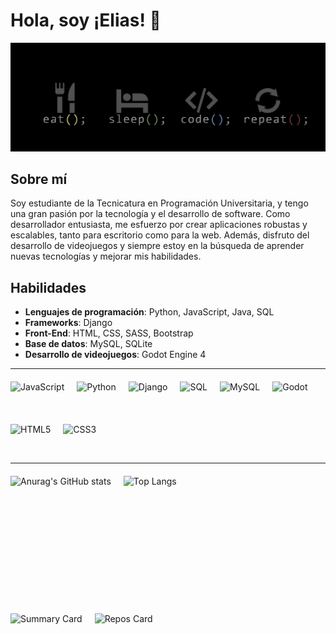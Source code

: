 # Hola, soy ¡Elias! 👋

![Texto alternativo](https://github.com/eliasescalante/eliasescalante/blob/main/banner_2_link.jpg)



## Sobre mí

Soy estudiante de la Tecnicatura en Programación Universitaria, y tengo una gran pasión por la tecnología y el desarrollo de software. Como desarrollador entusiasta, me esfuerzo por crear aplicaciones robustas y escalables, tanto para escritorio como para la web. Además, disfruto del desarrollo de videojuegos y siempre estoy en la búsqueda de aprender nuevas tecnologías y mejorar mis habilidades.

## Habilidades

- **Lenguajes de programación**: Python, JavaScript, Java, SQL
- **Frameworks**: Django
- **Front-End**: HTML, CSS, SASS, Bootstrap
- **Base de datos**: MySQL, SQLite
- **Desarrollo de videojuegos**: Godot Engine 4

----

<div style="display: flex; flex-wrap: wrap; gap: 20px; margin-top: 20px;">
  <img src="https://img.icons8.com/color/48/000000/javascript.png" alt="JavaScript" style="height: 48px;" />
  <img src="https://img.icons8.com/color/48/000000/python.png" alt="Python" style="height: 48px;" />
  <img src="https://img.icons8.com/color/48/000000/django.png" alt="Django" style="height: 48px;" />
  <img src="https://img.icons8.com/ios-filled/50/000000/sql.png" alt="SQL" style="height: 48px;" />
  <img src="https://img.icons8.com/fluency/48/000000/mysql-logo.png" alt="MySQL" style="height: 48px;" />
  <img src="https://cdn.jsdelivr.net/gh/devicons/devicon/icons/godot/godot-original.svg" alt="Godot" style="height: 48px;" />
  <img src="https://img.icons8.com/color/48/000000/html-5.png" alt="HTML5" style="height: 48px;" />
  <img src="https://img.icons8.com/color/48/000000/css3.png" alt="CSS3" style="height: 48px;" />
</div>

----

<div style="display: flex; flex-wrap: wrap; gap: 20px; margin-top: 20px;">
  <img src="https://github-readme-stats.vercel.app/api?username=eliasescalante&show_icons=true&theme=radical" alt="Anurag's GitHub stats" style="height: 200px;" />
  <img src="https://github-readme-stats.vercel.app/api/top-langs/?username=eliasescalante&layout=compact&theme=radical" alt="Top Langs" style="height: 200px;" />
</div>

<div style="display: flex; flex-wrap: wrap; gap: 20px; margin-top: 20px;">
  <img src="https://github-profile-summary-cards.vercel.app/api/cards/profile-details?username=eliasescalante&theme=vue" alt="Summary Card" style="height: 200px;" />
  <img src="https://github-profile-summary-cards.vercel.app/api/cards/repos-per-language?username=eliasescalante&theme=vue" alt="Repos Card" style="height: 200px;" />
</div>



